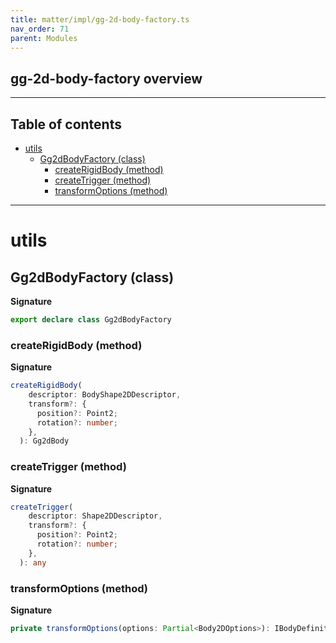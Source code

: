 ```yaml
---
title: matter/impl/gg-2d-body-factory.ts
nav_order: 71
parent: Modules
---
```


## gg-2d-body-factory overview

---

<h2 class="text-delta">Table of contents</h2>

- [utils](#utils)
  - [Gg2dBodyFactory (class)](#gg2dbodyfactory-class)
    - [createRigidBody (method)](#createrigidbody-method)
    - [createTrigger (method)](#createtrigger-method)
    - [transformOptions (method)](#transformoptions-method)

---

# utils

## Gg2dBodyFactory (class)

**Signature**

```ts
export declare class Gg2dBodyFactory
```

### createRigidBody (method)

**Signature**

```ts
createRigidBody(
    descriptor: BodyShape2DDescriptor,
    transform?: {
      position?: Point2;
      rotation?: number;
    },
  ): Gg2dBody
```

### createTrigger (method)

**Signature**

```ts
createTrigger(
    descriptor: Shape2DDescriptor,
    transform?: {
      position?: Point2;
      rotation?: number;
    },
  ): any
```

### transformOptions (method)

**Signature**

```ts
private transformOptions(options: Partial<Body2DOptions>): IBodyDefinition
```
